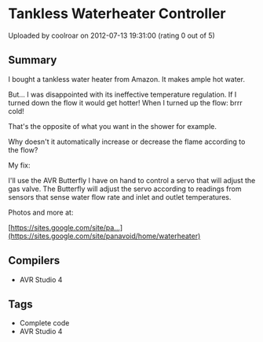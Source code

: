 # Tankless Waterheater Controller

Uploaded by coolroar on 2012-07-13 19:31:00 (rating 0 out of 5)

## Summary

I bought a tankless water heater from Amazon. It makes ample hot water.  

 But... I was disappointed with its ineffective temperature regulation. If I turned down the flow it would get hotter! When I turned up the flow: brrr cold!


That's the opposite of what you want in the shower for example.


Why doesn't it automatically increase or decrease the flame according to the flow?


My fix:  

I'll use the AVR Butterfly I have on hand to control a servo that will adjust the gas valve. The Butterfly will adjust the servo according to readings from sensors that sense water flow rate and inlet and outlet temperatures.


Photos and more at:  

[https://sites.google.com/site/pa...](https://sites.google.com/site/panavoid/home/waterheater)

## Compilers

- AVR Studio 4

## Tags

- Complete code
- AVR Studio 4
